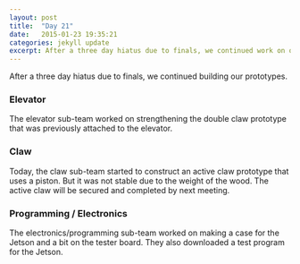 ```yaml
---
layout: post
title:  "Day 21"
date:   2015-01-23 19:35:21
categories: jekyll update
excerpt: After a three day hiatus due to finals, we continued work on our prototypes.
---
```




After a three day hiatus due to finals, we continued building our prototypes.

### Elevator

The elevator sub-team worked on strengthening the double claw prototype that was
previously attached to the elevator.

### Claw

Today, the claw sub-team started to construct an active claw prototype that uses
a piston. But it was not stable due to the weight of the wood. The active claw
will be secured and completed by next meeting.

### Programming / Electronics

The electronics/programming sub-team worked on making a case for the Jetson and
a bit on the tester board. They also downloaded a test program for the Jetson.


